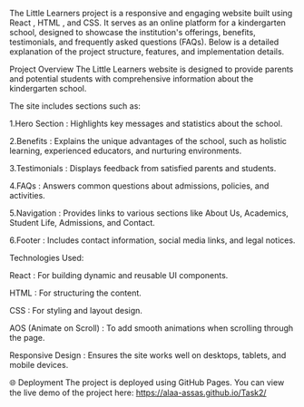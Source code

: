 The Little Learners project is a responsive and engaging website built using React , HTML , and CSS. It serves as an online platform for a kindergarten school, designed to showcase the institution's offerings, benefits, testimonials, and frequently asked questions (FAQs). Below is a detailed explanation of the project structure, features, and implementation details.

Project Overview The Little Learners website is designed to provide parents and potential students with comprehensive information about the kindergarten school.

The site includes sections such as:

1.Hero Section : Highlights key messages and statistics about the school.

2.Benefits : Explains the unique advantages of the school, such as holistic learning, experienced educators, and nurturing environments.

3.Testimonials : Displays feedback from satisfied parents and students.

4.FAQs : Answers common questions about admissions, policies, and activities.

5.Navigation : Provides links to various sections like About Us, Academics, Student Life, Admissions, and Contact.

6.Footer : Includes contact information, social media links, and legal notices.

Technologies Used:

React : For building dynamic and reusable UI components.

HTML : For structuring the content.

CSS : For styling and layout design.

AOS (Animate on Scroll) : To add smooth animations when scrolling through the page.

Responsive Design : Ensures the site works well on desktops, tablets, and mobile devices.

🌐 Deployment The project is deployed using GitHub Pages. You can view the live demo of the project here: https://alaa-assas.github.io/Task2/